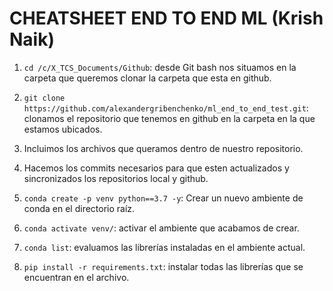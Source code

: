 # CHEATSHEET END TO END ML (Krish Naik)

1. `cd /c/X_TCS_Documents/Github`: desde Git bash nos situamos en la carpeta que queremos clonar la carpeta que esta en github.
2. `git clone https://github.com/alexandergribenchenko/ml_end_to_end_test.git`: clonamos el repositorio que tenemos en github en la carpeta en la que estamos ubicados.
3. Incluimos los archivos que queramos dentro de nuestro repositorio.
4. Hacemos los commits necesarios para que esten actualizados y sincronizados los repositorios local y github.








3. `conda create -p venv python==3.7 -y`: Crear un nuevo ambiente de conda en el directorio raíz.
4. `conda activate venv/`: activar el ambiente que acabamos de crear.
5. `conda list`: evaluamos las librerías instaladas en el ambiente actual.
6. `pip install -r requirements.txt`: instalar todas las librerías que se encuentran en el archivo.

